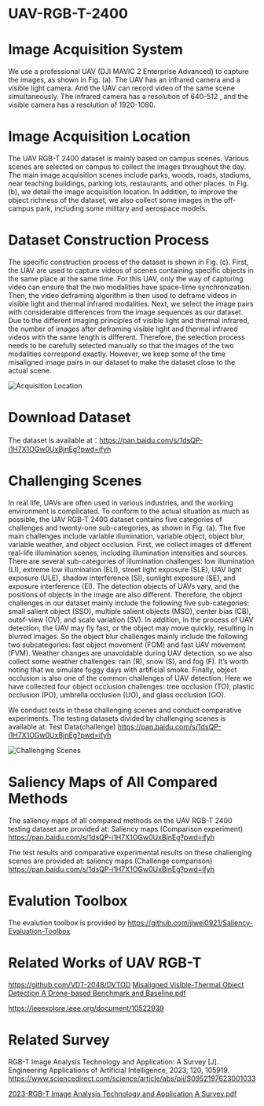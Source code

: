 # UAV-RGB-T-2400
# Image Acquisition System
We use a professional UAV (DJI MAVIC 2 Enterprise Advanced) to capture the images, as shown in Fig. (a). The UAV has an infrared camera and a visible light camera. And the UAV can record video of the same scene simultaneously. The infrared camera has a resolution of 640-512 , and the visible camera has a resolution of 1920-1080.
# Image Acquisition Location
The UAV RGB-T 2400 dataset is mainly based on campus scenes. Various scenes are selected on campus to collect the images throughout the day. The main image acquisition scenes include parks, woods, roads, stadiums, near teaching buildings,
parking lots, restaurants, and other places. In Fig.(b), we detail the image acquisition location. In addition, to improve the object richness of the dataset, we also collect some images in the off-campus park, including some military and aerospace models.
# Dataset Construction Process
The specific construction process of the dataset is shown in Fig. (c). First, the UAV are used to capture videos of scenes containing specific objects in the same place at the same time. For this UAV, only the way of capturing video can ensure that the two modalities have space-time synchronization. Then, the video deframing algorithm is then used to deframe videos in visible light and thermal infrared modalities. Next, we select the image pairs with considerable differences from the image sequences as our dataset. Due to the different imaging principles of visible light and thermal infrared, the number of images after deframing visible light and thermal infrared videos with the same length is different. Therefore, the selection process needs to be carefully selected manually so that the images of the two modalities correspond exactly. However, we keep some of the time misaligned image pairs in our dataset to make the dataset close to the actual scene.

![Acquisition Location](https://github.com/VDT-2048/UAV-RGB-T-2400/assets/101933818/6dbd8c9a-06fd-4d50-b7e8-95983dbb261a)


# Download Dataset

The dataset is available at：https://pan.baidu.com/s/1dsQP-i1H7X1OGw0UxBjnEg?pwd=ifyh

# Challenging Scenes
In real life, UAVs are often used in various industries, and the working environment is complicated. To conform to the actual situation as much as possible, the UAV RGB-T 2400 dataset contains five categories of challenges and twenty-one
sub-categories, as shown in Fig. (a). The five main challenges include variable illumination, variable object, object blur, variable weather, and object occlusion. First, we collect images of different real-life illumination scenes, including illumination intensities and sources. There are several sub-categories of illumination challenges: low illumination (LI), extreme low illumination (ELI), street light exposure (SLE), UAV light exposure (ULE), shadow interference (SI), sunlight exposure (SE), and exposure interference (EI). The detection objects of UAVs vary, and the positions of objects in the image are also different. Therefore, the object challenges in our dataset mainly include the following five sub-categories: small salient object (SSO), multiple salient objects (MSO), center bias (CB), outof-view (OV), and scale variation (SV). In addition, in the process of UAV detection, the UAV may fly fast, or the object may move quickly, resulting in blurred images. So the object blur challenges mainly include the following two subcategories: fast object movement (FOM) and fast UAV movement (FVM). Weather changes are unavoidable during UAV detection, so we also collect some weather challenges: rain (R), snow (S), and fog (F). It’s worth noting that we simulate foggy days with artificial smoke. Finally, object occlusion is also one of the common challenges of UAV detection. Here we have collected four object occlusion challenges: tree occlusion (TO), plastic occlusion (PO), umbrella occlusion (UO), and glass occlusion (GO).


We conduct tests in these challenging scenes and conduct comparative experiments. 
The testing datasets divided by challenging scenes is available at: Test Data(challenge) https://pan.baidu.com/s/1dsQP-i1H7X1OGw0UxBjnEg?pwd=ifyh

![Challenging Scenes](https://github.com/VDT-2048/UAV-RGB-T-2400/assets/101933818/eae6a763-6c47-4785-95d0-f52643bfd023)


# Saliency Maps of All Compared Methods
The saliency maps of all compared methods on the UAV RGB-T 2400 testing dataset are provided at: Saliency maps (Comparison experiment) https://pan.baidu.com/s/1dsQP-i1H7X1OGw0UxBjnEg?pwd=ifyh

The test results and comparative experimental results on these challenging scenes are provided at: saliency maps (Challenge comparison) https://pan.baidu.com/s/1dsQP-i1H7X1OGw0UxBjnEg?pwd=ifyh

# Evalution Toolbox
The evalution toolbox is provided by https://github.com/jiwei0921/Saliency-Evaluation-Toolbox

# Related Works of UAV RGB-T 
https://github.com/VDT-2048/DVTOD
[Misaligned Visible-Thermal Object Detection A Drone-based Benchmark and Baseline.pdf](https://github.com/VDT-2048/DVTOD/files/15361460/Misaligned.Visible-Thermal.Object.Detection.A.Drone-based.Benchmark.and.Baseline.pdf)

https://ieeexplore.ieee.org/document/10522939

# Related Survey
RGB-T Image Analysis Technology and Application: A Survey [J]. Engineering Applications of Artificial Intelligence, 2023, 120, 105919. 
https://www.sciencedirect.com/science/article/abs/pii/S0952197623001033

[2023-RGB-T Image Analysis Technology and Application A Survey.pdf](https://github.com/VDT-2048/UAV-RGB-T-2400/files/15362223/2023-RGB-T.Image.Analysis.Technology.and.Application.A.Survey.pdf)

